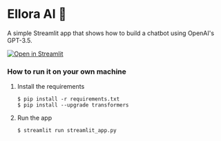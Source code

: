 # Ellora AI 💬 

A simple Streamlit app that shows how to build a chatbot using OpenAI's GPT-3.5.

[![Open in Streamlit](https://static.streamlit.io/badges/streamlit_badge_black_white.svg)](https://elloraai.streamlit.app/)

### How to run it on your own machine

1. Install the requirements

   ```
   $ pip install -r requirements.txt
   $ pip install --upgrade transformers
   ```

2. Run the app

   ```
   $ streamlit run streamlit_app.py
   ```
